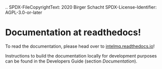 ..
   SPDX-FileCopyrightText: 2020 Birger Schacht
   SPDX-License-Identifier: AGPL-3.0-or-later

# Documentation at readthedocs!

To read the documentation, please head over to [intelmq.readthedocs.io](https://intelmq.readthedocs.io/)!

Instructions to build the documentation locally for development purposes can be found in the Developers Guide (section *Documentation*).
